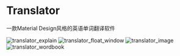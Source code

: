 # Translator

一款Material Design风格的英语单词翻译软件

![translator_explain](https://github.com/GavinLi369/Translator/raw/master/translator_explain.jpg)
![translator_float_window](https://github.com/GavinLi369/Translator/raw/master/translator_float_window.jpg)
![translator_image](https://github.com/GavinLi369/Translator/raw/master/translator_image.jpg)
![translator_wordbook](https://github.com/GavinLi369/Translator/raw/master/translator_wordbook.jpg)
